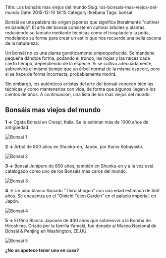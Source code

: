 Title: Los bonsáis mas viejos del mundo
Slug: los-bonsais-mas-viejos-del-mundo
Date: 2015-12-10 18:15
Category: Ikebana
Tags: bonsai



Bonsái es una palabra de origen japonés que significa literalmente "cultivar en bandeja". El arte del bonsái consiste en cultivar árboles y plantas, reduciendo su tamaño mediante técnicas como el trasplante y la poda, modelando su forma para crear un estilo que nos recuerde una bella escena de la naturaleza.

Un bonsái no es una planta genéticamente empequeñecida. Se mantiene pequeña dándole forma, podando el tronco, las hojas y las raíces cada cierto tiempo, dependiendo de la especie. Si se cultiva adecuadamente, sobrevivirá el mismo tiempo que un árbol normal de la misma especie, pero si se hace de forma incorrecta, probablemente morirá.

Sin embargo, los auténticos artistas del arte del bonsái conocen bien las técnicas y como mantenerlos con vida, de forma que algunos llegan a los cientos de años. A continuación, una lista de los mas viejos del mundo.

## Bonsáis mas viejos del mundo

**1 &rarr;** Ogata Bonsái en Crespi, Italia. Se le estiman más de 1000 años de antigüedad.

![Bonsai 1]({filename}/images/bonsai_1.jpg)

**2 &rarr;** Árbol de 800 años en Shunka-en, Japón, por Kunio Kobayashi.

![Bonsai 2]({filename}/images/bonsai_2.jpg)

**3 &rarr;** Bonsái Junipero de 800 años, también en Shunka-en y a la vez está catalogado como uno de los Bonsáis más caros del mundo.

![Bonsai 3]({filename}/images/bonsai_3.jpg)

**4 &rarr;** Un pino blanco llamado "Third shogun" con una edad estimada de 550 años. Se encuentra en el "Omichi Teien Garden" en el palacio imperial, en Japón.

![Bonsai 4]({filename}/images/bonsai_4.jpg)

**5 &rarr;** El Pino Blanco Japonés de 400 años que sobrevivió a la Bomba de Hiroshima. Criado por la familia Yamaki, fue donado al Museo Nacional de Bonsái & Penjing en Washington, EE.UU.

![Bonsai 5]({filename}/images/bonsai_5.jpg)

**¿No os apetece tener uno en casa?**
